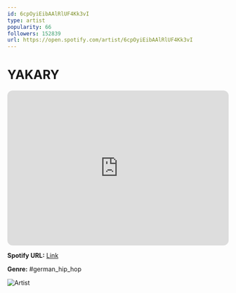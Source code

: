 ```yaml
---
id: 6cpOyiEibAAlRlUF4Kk3vI
type: artist
popularity: 66
followers: 152839
url: https://open.spotify.com/artist/6cpOyiEibAAlRlUF4Kk3vI
---
```

# YAKARY

<iframe style="border-radius:12px" src="https://open.spotify.com/embed/artist/6cpOyiEibAAlRlUF4Kk3vI" width="100%" height="352" frameBorder="0" allowfullscreen="" allow="autoplay; clipboard-write; encrypted-media; fullscreen; picture-in-picture" loading="lazy"></iframe>

**Spotify URL:** [Link](https://open.spotify.com/artist/6cpOyiEibAAlRlUF4Kk3vI)

**Genre:**  #german_hip_hop

![Artist](https://i.scdn.co/image/ab6761610000e5ebd2cc9ea6b8baa1e6d3d8589c)
